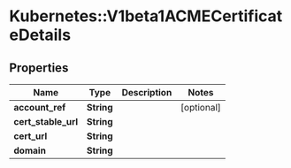 # Kubernetes::V1beta1ACMECertificateDetails

## Properties
Name | Type | Description | Notes
------------ | ------------- | ------------- | -------------
**account_ref** | **String** |  | [optional] 
**cert_stable_url** | **String** |  | 
**cert_url** | **String** |  | 
**domain** | **String** |  | 


